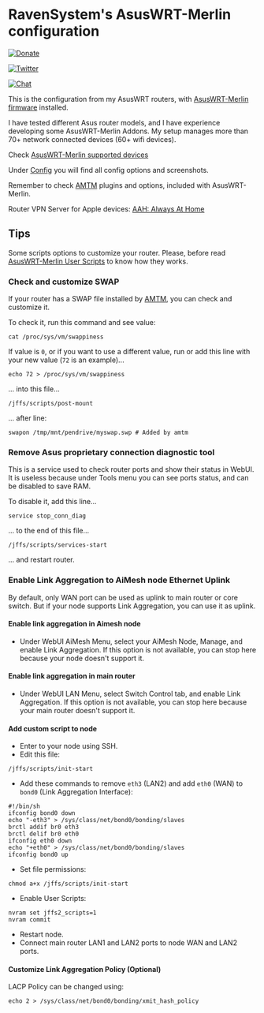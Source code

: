 # RavenSystem's AsusWRT-Merlin configuration

[![Donate](https://img.shields.io/badge/donate-PayPal-blue.svg)](https://paypal.me/ravensystem)

[![Twitter](https://img.shields.io/twitter/follow/RavenSystem.svg?style=social)](https://twitter.com/RavenSystem)

[![Chat](https://img.shields.io/discord/594630635696553994?style=social)](https://discord.gg/v8hyxj2)

This is the configuration from my AsusWRT routers, with [AsusWRT-Merlin firmware](https://www.asuswrt-merlin.net) installed.

I have tested different Asus router models, and I have experience developing some AsusWRT-Merlin Addons. My setup manages more than 70+ network connected devices (60+ wifi devices).

Check [AsusWRT-Merlin supported devices](https://github.com/RMerl/asuswrt-merlin.ng/wiki/Supported-Devices)

Under [Config](Config#main-router-configuration) you will find all config options and screenshots.

Remember to check [AMTM](https://diversion.ch) plugins and options, included with AsusWRT-Merlin.

Router VPN Server for Apple devices: [AAH: Always At Home](https://github.com/RavenSystem/AlwaysAtHome)

## Tips

Some scripts options to customize your router. Please, before read [AsusWRT-Merlin User Scripts](https://github.com/RMerl/asuswrt-merlin.ng/wiki/User-scripts) to know how they works.

### Check and customize SWAP

If your router has a SWAP file installed by [AMTM](https://diversion.ch), you can check and customize it.

To check it, run this command and see value:
```shell
cat /proc/sys/vm/swappiness
```

If value is `0`, or if you want to use a different value, run or add this line with your new value (`72` is an example)...
```shell
echo 72 > /proc/sys/vm/swappiness
```

... into this file...
```shell
/jffs/scripts/post-mount
```

... after line:
```shell
swapon /tmp/mnt/pendrive/myswap.swp # Added by amtm
```

### Remove Asus proprietary connection diagnostic tool

This is a service used to check router ports and show their status in WebUI. It is useless because under Tools menu you can see ports status, and can be disabled to save RAM.

To disable it, add this line...
```shell
service stop_conn_diag
```

... to the end of this file...
```shell
/jffs/scripts/services-start
```

... and restart router.

### Enable Link Aggregation to AiMesh node Ethernet Uplink

By default, only WAN port can be used as uplink to main router or core switch. But if your node supports Link Aggregation, you can use it as uplink.

#### Enable link aggregation in Aimesh node
- Under WebUI AiMesh Menu, select your AiMesh Node, Manage, and enable Link Aggregation. If this option is not available, you can stop here because your node doesn't support it.

#### Enable link aggregation in main router
- Under WebUI LAN Menu, select Switch Control tab, and enable Link Aggregation. If this option is not available, you can stop here because your main router doesn't support it.

#### Add custom script to node
- Enter to your node using SSH.
- Edit this file:
```shell
/jffs/scripts/init-start
```

- Add these commands to remove `eth3` (LAN2) and add `eth0` (WAN) to `bond0` (Link Aggregation Interface):
```shell
#!/bin/sh
ifconfig bond0 down
echo "-eth3" > /sys/class/net/bond0/bonding/slaves
brctl addif br0 eth3
brctl delif br0 eth0
ifconfig eth0 down
echo "+eth0" > /sys/class/net/bond0/bonding/slaves
ifconfig bond0 up
```

- Set file permissions:
```shell
chmod a+x /jffs/scripts/init-start
```

- Enable User Scripts:
```shell
nvram set jffs2_scripts=1
nvram commit
```

- Restart node.
- Connect main router LAN1 and LAN2 ports to node WAN and LAN2 ports.

#### Customize Link Aggregation Policy (Optional)

LACP Policy can be changed using:
```shell
echo 2 > /sys/class/net/bond0/bonding/xmit_hash_policy
```
